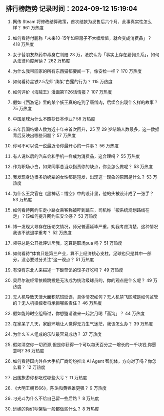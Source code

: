 
## 排行榜趋势 记录时间：2024-09-12 15:19:04
  
  1. 网传 Steam 将修改结算政策，首次结款为发售后六个月，此事真实性怎么样？ 961 万热度
    
  2. 如何看待付鹏称「未来10-15年如果房子不大幅增值，就会变成消费品」？ 418 万热度
    
  3. 女子替朋友熬药中毒身亡判赔 23 万，法院认为「事实上存在雇佣关系」，如何从法律角度解读？ 262 万热度
    
  4. 为什么我带回家的所有东西猫都要闻一下，像安检一样？ 170 万热度
    
  5. 如何看待星铁2.5龙师“绑架”白露的行为？ 115 万热度
    
  6. 如何评价《海贼王》漫画第1126话情报？ 107 万热度
    
  7. 假如《西游记》里的某个妖王真的吃到了唐僧肉，后续会出现什么样的故事？ 75 万热度
    
  8. 中国足球为什么不照抄日本作业? 58 万热度
    
  9. 去年我国结婚人数为近十年来首次回升，25 至 29 岁结婚人数最多，这一数据背后反映出哪些问题？ 57 万热度
    
  10. 你可不可以说一说最近令你最开心的一件事？ 56 万热度
    
  11. 有人说以后的汽车会和手机一样成为消费品，这合理吗？ 55 万热度
    
  12. 作为职场小白，如果同事总当众指责你的缺点，你会怎么做呢？ 53 万热度
    
  13. 我发现身边很多奶奶辈的女性都是短发，出现这一现象的原因是什么？ 53 万热度
    
  14. 为什么王灵官在《黑神话：悟空》中的设计里，他的头被设计成了一张手？ 53 万热度
    
  15. 如何看待网约车走小路女乘客称被吓到跳车，司机称「按系统规划路线在走」？该如何提升网约车安全感？ 53 万热度
    
  16. 博一发现大导存在压论文情况，师兄普遍延毕严重，劝我考虑清楚，这种情况我该不该退学重考？ 52 万热度
    
  17. 领导总是公开批评训斥我，这算是职场pua 吗？ 51 万热度
    
  18. 如何看待“体育只是第三产业，算不上经济核心支柱，足球也只是其中一部分，没必要过分关注”这一观点？ 51 万热度
    
  19. 有没有东北人来描述一下酸菜馅的饺子好吃吗？ 49 万热度
    
  20. 奥尼尔说经常依赖跳投是无法成为统治级球员的，你的观点是什么呢？ 49 万热度
    
  21. 无人机导致天津大面积航班延误，具体情况如何？无人机禁飞区域是如何监管的？无人机操控者将承担哪些责任？ 46 万热度
    
  22. 假如能跨时空组局过，你想邀请谁来一起赏月喝「高沟」？ 44 万热度
    
  23. 在家呆了几天，家庭环境让人觉得无力生气迷茫，我该怎么办？ 39 万热度
    
  24. 为什么五人组成的乐队最容易成功？ 37 万热度
    
  25. 假如清空你一切资源,但是你获得一个可以每天百分之一增长的一千块钱,你愿意吗? 36 万热度
    
  26. 如何看待国内外各大手机厂商纷纷推出 AI Agent 智能体，方向对了吗？你怎么看？ 12 万热度
    
  27. 出国旅游你都吃过哪些大亏？ 11 万热度
    
  28. 《大明王朝1566》，陈洪和黄锦谁更强？ 9 万热度
    
  29. 刁光斗为什么不给自己留一些后路？ 8 万热度
    
  30. 远嫁的你们吵架后一般都做些什么？ 8 万热度
    